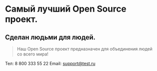 # Самый лучший Open Source проект.

## Сделан людьми для людей.

> Наш Open Source проект предназначен для объединения людей со всего мира!

Тел: 8 800 333 55 22
Email: support@test.ru
